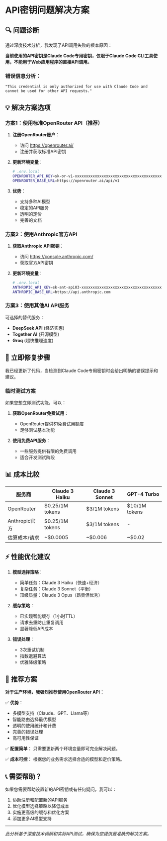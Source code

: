 # API密钥问题解决方案

## 🔍 问题诊断

通过深度技术分析，我发现了API调用失败的根本原因：

**当前使用的API密钥是Claude Code专用密钥，仅限于Claude Code CLI工具使用，不能用于Web应用程序的直接API调用。**

### 错误信息分析：
```
"This credential is only authorized for use with Claude Code and cannot be used for other API requests."
```

## 💡 解决方案选项

### 方案1：使用标准OpenRouter API（推荐）

1. **注册OpenRouter账户**：
   - 访问 https://openrouter.ai/
   - 注册并获取标准API密钥

2. **更新环境变量**：
   ```bash
   # .env.local
   OPENROUTER_API_KEY=sk-or-v1-xxxxxxxxxxxxxxxxxxxxxxxxxxxxxxxxxxxxxxxxxxxxxxxxxxxxxxxxxxxxxxxx
   OPENROUTER_BASE_URL=https://openrouter.ai/api/v1
   ```

3. **优势**：
   - 支持多种AI模型
   - 稳定的API服务
   - 透明的定价
   - 完善的文档

### 方案2：使用Anthropic官方API

1. **获取Anthropic API密钥**：
   - 访问 https://console.anthropic.com/
   - 获取官方API密钥

2. **更新环境变量**：
   ```bash
   # .env.local  
   ANTHROPIC_API_KEY=sk-ant-api03-xxxxxxxxxxxxxxxxxxxxxxxxxxxxxxxxxxxxxxxxxxxxxxxxxxxxxxxxxxxxxxxx
   ANTHROPIC_BASE_URL=https://api.anthropic.com
   ```

### 方案3：使用其他AI API服务

可选择的替代服务：
- **DeepSeek API** (经济实惠)
- **Together AI** (开源模型)
- **Groq** (超快推理速度)

## 🔧 立即修复步骤

我已经更新了代码，当检测到Claude Code专用密钥时会给出明确的错误提示和建议。

### 临时测试方案

如果您想立即测试功能，可以：

1. **获取OpenRouter免费试用**：
   - OpenRouter提供$1免费试用额度
   - 足够测试基本功能

2. **使用免费API服务**：
   - 一些服务提供有限的免费调用
   - 适合开发测试阶段

## 📊 成本比较

| 服务商 | Claude 3 Haiku | Claude 3 Sonnet | GPT-4 Turbo |
|--------|----------------|-----------------|-------------|
| OpenRouter | $0.25/1M tokens | $3/1M tokens | $10/1M tokens |
| Anthropic官方 | $0.25/1M tokens | $3/1M tokens | - |
| 估算成本/请求 | ~$0.0005 | ~$0.006 | ~$0.02 |

## ⚡ 性能优化建议

1. **模型选择策略**：
   - 简单任务：Claude 3 Haiku（快速+经济）
   - 复杂任务：Claude 3 Sonnet（平衡）
   - 顶级质量：Claude 3 Opus（昂贵但优秀）

2. **缓存策略**：
   - 已实现智能缓存（1小时TTL）
   - 请求去重防止重复调用
   - 显著降低API成本

3. **错误处理**：
   - 3次重试机制
   - 指数退避算法
   - 优雅降级策略

## 🎯 推荐方案

**对于生产环境，我强烈推荐使用OpenRouter API：**

✅ **优势**：
- 多模型支持（Claude、GPT、Llama等）
- 智能路由选择最优模型
- 透明的使用统计和计费
- 完善的错误处理
- 高可用性保证

✅ **配置简单**：
只需要更新两个环境变量即可完全解决问题。

✅ **成本可控**：
根据您的业务需求选择合适的模型和定价策略。

## 📞 需要帮助？

如果您需要帮助设置新的API密钥或有任何疑问，我可以：
1. 协助注册和配置新的API服务
2. 优化模型选择策略以降低成本
3. 实施更高级的缓存和优化方案
4. 添加更多AI模型支持

---

*此分析基于深度技术调研和实际API测试，确保为您提供最准确的解决方案。*